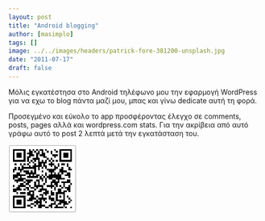 ```yaml
---
layout: post
title: "Android blogging"
author: [masimplo]
tags: []
image: ../../images/headers/patrick-fore-381200-unsplash.jpg
date: "2011-07-17"
draft: false
---
```



Μόλις εγκατέστησα στο Android τηλέφωνο μου την εφαρμογή WordPress για να εχω το blog πάντα μαζί μου, μπας και γίνω dedicate αυτή τη φορά.

Προσεγμένο και εύκολο το app προσφέροντας έλεγχο σε comments, posts, pages αλλά και wordpress.com stats.  Για την ακρίβεια από αυτό γράφω αυτό το post 2 λεπτά μετά την εγκατάσταση του.

![QR Code](../../images/content/wordpress_qrcode_urekwe.png)
